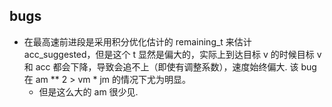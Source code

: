 ## bugs

- 在最高速前进段是采用积分优化估计的 remaining_t 来估计 acc_suggested，但是这个 t 显然是偏大的，实际上到达目标 v 的时候目标 v 和 acc 都会下降，导致会追不上（即使有调整系数），速度始终偏大. 该 bug 在 am ** 2 > vm * jm 的情况下尤为明显。
    - 但是这么大的 am 很少见.

